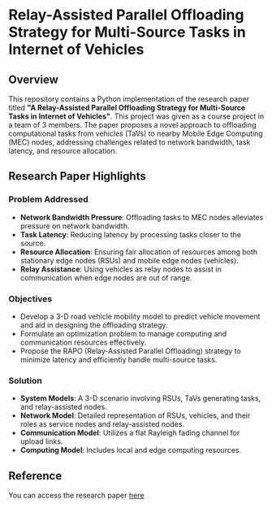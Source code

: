 # Relay-Assisted Parallel Offloading Strategy for Multi-Source Tasks in Internet of Vehicles

## Overview

This repository contains a Python implementation of the research paper titled **"A Relay-Assisted Parallel Offloading Strategy for Multi-Source Tasks in Internet of Vehicles"**. This project was given as a course project in a team of 3 members. The paper proposes a novel approach to offloading computational tasks from vehicles (TaVs) to nearby Mobile Edge Computing (MEC) nodes, addressing challenges related to network bandwidth, task latency, and resource allocation.

## Research Paper Highlights

### Problem Addressed
- **Network Bandwidth Pressure**: Offloading tasks to MEC nodes alleviates pressure on network bandwidth.
- **Task Latency**: Reducing latency by processing tasks closer to the source.
- **Resource Allocation**: Ensuring fair allocation of resources among both stationary edge nodes (RSUs) and mobile edge nodes (vehicles).
- **Relay Assistance**: Using vehicles as relay nodes to assist in communication when edge nodes are out of range.

### Objectives
- Develop a 3-D road vehicle mobility model to predict vehicle movement and aid in designing the offloading strategy.
- Formulate an optimization problem to manage computing and communication resources effectively.
- Propose the RAPO (Relay-Assisted Parallel Offloading) strategy to minimize latency and efficiently handle multi-source tasks.

### Solution
- **System Models**: A 3-D scenario involving RSUs, TaVs generating tasks, and relay-assisted nodes.
- **Network Model**: Detailed representation of RSUs, vehicles, and their roles as service nodes and relay-assisted nodes.
- **Communication Model**: Utilizes a flat Rayleigh fading channel for upload links.
- **Computing Model**: Includes local and edge computing resources.

## Reference
 You can access the research paper [here](https://www.sciencedirect.com/science/article/abs/pii/S2213138824000158)
